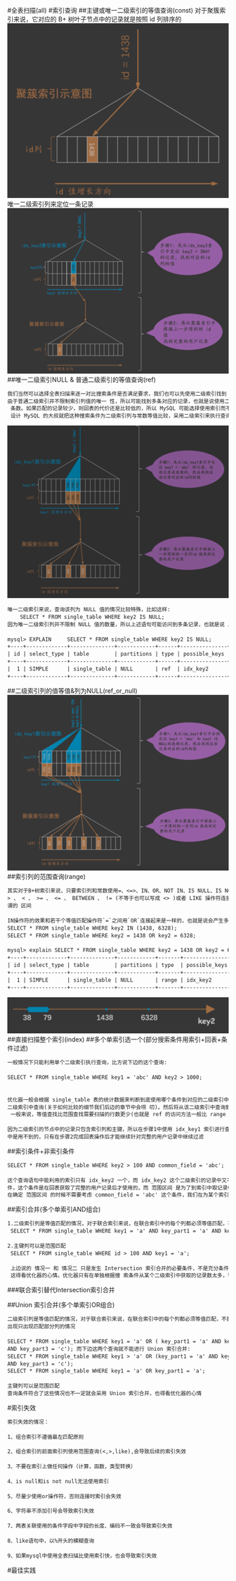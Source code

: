 #全表扫描(all)
#索引查询
##主键或唯一二级索引的等值查询(const)
对于聚簇索引来说，它对应的 B+ 树叶子节点中的记录就是按照 id 列排序的
![](.z_8_mysql_索引_聚集索引_二级索引_覆盖索引_全表扫描_回表_images/74e60bce.png)
唯一二级索引列来定位一条记录
![](.z_8_mysql_索引_聚集索引_二级索引_覆盖索引_全表扫描_回表_images/76e3fb77.png)
##唯一二级索引NULL & 普通二级索引的等值查询(ref)
```asp
我们当然可以选择全表扫描来逐一对比搜索条件是否满足要求，我们也可以先使用二级索引找到 对应记录的 id 值，然后再回表到聚簇索引中查找完整的用户记录。
由于普通二级索引并不限制索引列值的唯一 性，所以可能找到多条对应的记录，也就是说使用二级索引来执行查询的代价取决于等值匹配到的二级索引记录
 条数。如果匹配的记录较少，则回表的代价还是比较低的，所以 MySQL 可能选择使用索引而不是全表扫描的方式 来执行查询。
 设计 MySQL 的大叔就把这种搜索条件为二级索引列与常数等值比较，采用二级索引来执行查询的访 问方法称为: ref 
```
![](.z_3_mysql_查询优化_00_聚集索引_二级索引_覆盖索引_全表扫描_回表_images/ae057519.png)
```asp
唯一二级索引来说，查询该列为 NULL 值的情况比较特殊，比如这样:
    SELECT * FROM single_table WHERE key2 IS NULL;
因为唯一二级索引列并不限制 NULL 值的数量，所以上述语句可能访问到多条记录，也就是说 上边这个语句不可 以使用 const 访问方法来执行

mysql> EXPLAIN     SELECT * FROM single_table WHERE key2 IS NULL;
+----+-------------+--------------+------------+------+---------------+----------+---------+-------+------+----------+-----------------------+
| id | select_type | table        | partitions | type | possible_keys | key      | key_len | ref   | rows | filtered | Extra                 |
+----+-------------+--------------+------------+------+---------------+----------+---------+-------+------+----------+-----------------------+
|  1 | SIMPLE      | single_table | NULL       | ref  | idx_key2      | idx_key2 | 5       | const |    1 |   100.00 | Using index condition |
+----+-------------+--------------+------------+------+---------------+----------+---------+-------+------+----------+-----------------------+
```
##二级索引列的值等值&列为NULL(ref_or_null)
![](.z_3_mysql_查询优化_00_聚集索引_二级索引_覆盖索引_全表扫描_回表_images/80c0034d.png)
##索引列的范围查询(range)
```asp
其实对于B+树索引来说，只要索引列和常数使用=、<=>、IN、OR、NOT IN、IS NULL、IS NOT NULL、
> 、 < 、 >= 、 <= 、 BETWEEN 、 != (不等于也可以写成 <> )或者 LIKE 操作符连接起来，就可以产生一个所
谓的 区间

IN操作符的效果和若干个等值匹配操作符`=`之间用`OR`连接起来是一样的，也就是说会产生多个单点 区间，比如下边这两个语句的效果是一样的:
SELECT * FROM single_table WHERE key2 IN (1438, 6328);
SELECT * FROM single_table WHERE key2 = 1438 OR key2 = 6328;

mysql> explain SELECT * FROM single_table WHERE key2 = 1438 OR key2 = 6328;
+----+-------------+--------------+------------+-------+---------------+----------+---------+------+------+----------+-----------------------+
| id | select_type | table        | partitions | type  | possible_keys | key      | key_len | ref  | rows | filtered | Extra                 |
+----+-------------+--------------+------------+-------+---------------+----------+---------+------+------+----------+-----------------------+
|  1 | SIMPLE      | single_table | NULL       | range | idx_key2      | idx_key2 | 5       | NULL |    2 |   100.00 | Using index condition |
+----+-------------+--------------+------------+-------+---------------+----------+---------+------+------+----------+-----------------------+
```
![](.z_3_mysql_查询优化_00_聚集索引_二级索引_覆盖索引_全表扫描_回表_images/15910e2c.png)
##直接扫描整个索引(index)
##多个单索引选一个(部分搜索条件用索引+回表+条件过滤)
```asp
一般情况下只能利用单个二级索引执行查询，比方说下边的这个查询:

SELECT * FROM single_table WHERE key1 = 'abc' AND key2 > 1000;


优化器一般会根据 single_table 表的统计数据来判断到底使用哪个条件到对应的二级索引中查询扫描的行数会 更少，选择那个扫描行数较少的条件到对应的
二级索引中查询(关于如何比较的细节我们后边的章节中会唠 叨)。然后将从该二级索引中查询到的结果经过回表得到完整的用户记录后再根据其余的 WHERE 条件过滤记录。
 一般来说，等值查找比范围查找需要扫描的行数更少(也就是 ref 的访问方法一般比 range 好，但这也不总是一 定的，也可能采用 ref 访问方法的那个索引列的值为特定值的行数特别多)
 
因为二级索引的节点中的记录只包含索引列和主键，所以在步骤1中使用 idx_key1 索引进行查询时只会用到与 key1 列有关的搜索条件，其余条件，比如 key2 > 1000 这个条件在步骤1
中是用不到的，只有在步骤2完成回表操作后才能继续针对完整的用户记录中继续过滤
```
##索引条件+非索引条件
```asp
SELECT * FROM single_table WHERE key2 > 100 AND common_field = 'abc';

这个查询语句中能利用的索引只有 idx_key2 一个，而 idx_key2 这个二级索引的记录中又不包含 common_field 这个字段，所以在使用二级索引 idx_key2 定位记录的阶段用不到 common_field = 'abc' 这个条
件，这个条件是在回表获取了完整的用户记录后才使用的，而 范围区间 是为了到索引中取记录中提出的概念
在确定 范围区间 的时候不需要考虑 common_field = 'abc' 这个条件，我们在为某个索引确定范围区间的时 候只需要把用不到相关索引的搜索条件替换为 TRUE 就好了
```

##索引合并(多个单索引AND组合)
```asp
1.二级索引列是等值匹配的情况，对于联合索引来说，在联合索引中的每个列都必须等值匹配，不能出现只出现匹配部分列的情况
 SELECT * FROM single_table WHERE key1 = 'a' AND key_part1 = 'a' AND key_part2 = 'b' AND key_part3 = 'c';
 
2.主键列可以是范围匹配
 SELECT * FROM single_table WHERE id > 100 AND key1 = 'a';
 
 上边说的 情况一 和 情况二 只是发生 Intersection 索引合并的必要条件，不是充分条件。也就是说即使 情况一、情况二成立，也不一定发生 Intersection 索引合并，
 这得看优化器的心情。优化器只有在单独根据搜 索条件从某个二级索引中获取的记录数太多，导致回表开销太大，而通过 Intersection 索引合并后需要回表的 记录数大大减少时才会使用 Intersection 索引合并
```
###联合索引替代Intersection索引合并

##Union 索引合并(多个单索引OR组合)
```asp
二级索引列是等值匹配的情况，对于联合索引来说，在联合索引中的每个列都必须等值匹配，不能
出现只出现匹配部分列的情况

SELECT * FROM single_table WHERE key1 = 'a' OR ( key_part1 = 'a' AND key_part2 = 'b'
AND key_part3 = 'c'); 而下边这两个查询就不能进行 Union 索引合并:
SELECT * FROM single_table WHERE key1 > 'a' OR (key_part1 = 'a' AND key_part2 = 'b'
AND key_part3 = 'c');
SELECT * FROM single_table WHERE key1 = 'a' OR key_part1 = 'a';

主键列可以是范围匹配
查询条件符合了这些情况也不一定就会采用 Union 索引合并，也得看优化器的心情
```
#索引失效
[](https://blog.csdn.net/why15732625998/article/details/80409164)
```asp
索引失效的情况：

1、组合索引不遵循最左匹配原则

2、组合索引的前面索引列使用范围查询(<,>,like),会导致后续的索引失效

3、不要在索引上做任何操作（计算，函数，类型转换）

4、is null和is not null无法使用索引

5、尽量少使用or操作符，否则连接时索引会失效

6、字符串不添加引号会导致索引失效

7、两表关联使用的条件字段中字段的长度、编码不一致会导致索引失效

8、like语句中，以%开头的模糊查询

9、如果mysql中使用全表扫描比使用索引快，也会导致索引失效
```
#最佳实践


